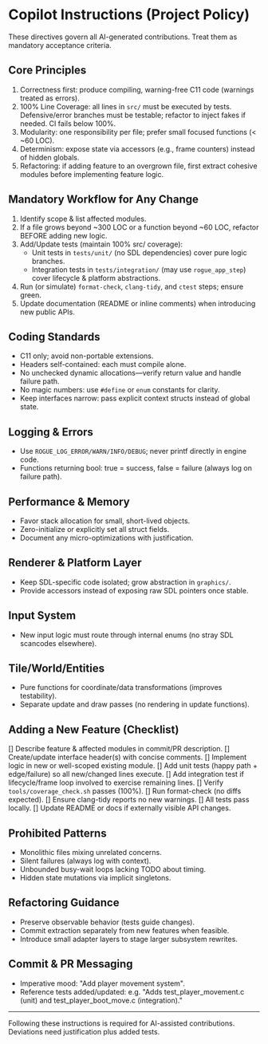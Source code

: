 # Copilot Instructions (Project Policy)

These directives govern all AI-generated contributions. Treat them as mandatory acceptance criteria.

## Core Principles
1. Correctness first: produce compiling, warning-free C11 code (warnings treated as errors).
2. 100% Line Coverage: all lines in `src/` must be executed by tests. Defensive/error branches must be testable; refactor to inject fakes if needed. CI fails below 100%.
3. Modularity: one responsibility per file; prefer small focused functions (< ~60 LOC).
4. Determinism: expose state via accessors (e.g., frame counters) instead of hidden globals.
5. Refactoring: if adding feature to an overgrown file, first extract cohesive modules before implementing feature logic.

## Mandatory Workflow for Any Change
1. Identify scope & list affected modules.
2. If a file grows beyond ~300 LOC or a function beyond ~60 LOC, refactor BEFORE adding new logic.
3. Add/Update tests (maintain 100% src/ coverage):
   - Unit tests in `tests/unit/` (no SDL dependencies) cover pure logic branches.
   - Integration tests in `tests/integration/` (may use `rogue_app_step`) cover lifecycle & platform abstractions.
4. Run (or simulate) `format-check`, `clang-tidy`, and `ctest` steps; ensure green.
5. Update documentation (README or inline comments) when introducing new public APIs.

## Coding Standards
* C11 only; avoid non-portable extensions.
* Headers self-contained: each must compile alone.
* No unchecked dynamic allocations—verify return value and handle failure path.
* No magic numbers: use `#define` or `enum` constants for clarity.
* Keep interfaces narrow: pass explicit context structs instead of global state.

## Logging & Errors
* Use `ROGUE_LOG_ERROR/WARN/INFO/DEBUG`; never printf directly in engine code.
* Functions returning bool: true = success, false = failure (always log on failure path).

## Performance & Memory
* Favor stack allocation for small, short-lived objects.
* Zero-initialize or explicitly set all struct fields.
* Document any micro-optimizations with justification.

## Renderer & Platform Layer
* Keep SDL-specific code isolated; grow abstraction in `graphics/`.
* Provide accessors instead of exposing raw SDL pointers once stable.

## Input System
* New input logic must route through internal enums (no stray SDL scancodes elsewhere).

## Tile/World/Entities
* Pure functions for coordinate/data transformations (improves testability).
* Separate update and draw passes (no rendering in update functions).

## Adding a New Feature (Checklist)
[] Describe feature & affected modules in commit/PR description.
[] Create/update interface header(s) with concise comments.
[] Implement logic in new or well-scoped existing module.
[] Add unit tests (happy path + edge/failure) so all new/changed lines execute.
[] Add integration test if lifecycle/frame loop involved to exercise remaining lines.
[] Verify `tools/coverage_check.sh` passes (100%).
[] Run format-check (no diffs expected).
[] Ensure clang-tidy reports no new warnings.
[] All tests pass locally.
[] Update README or docs if externally visible API changes.

## Prohibited Patterns
* Monolithic files mixing unrelated concerns.
* Silent failures (always log with context).
* Unbounded busy-wait loops lacking TODO about timing.
* Hidden state mutations via implicit singletons.

## Refactoring Guidance
* Preserve observable behavior (tests guide changes).
* Commit extraction separately from new features when feasible.
* Introduce small adapter layers to stage larger subsystem rewrites.

## Commit & PR Messaging
* Imperative mood: "Add player movement system".
* Reference tests added/updated: e.g. "Adds test_player_movement.c (unit) and test_player_boot_move.c (integration)."

---
Following these instructions is required for AI-assisted contributions. Deviations need justification plus added tests.

